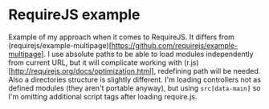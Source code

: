 # RequireJS example

Example of my approach when it comes to RequireJS. It differs from (requirejs/example-multipage)[https://github.com/requirejs/example-multipage]. I use absolute paths to be able to load modules independently from current URL, but it will complicate working with (r.js)[http://requirejs.org/docs/optimization.html], redefining path will be needed. Also a directories structure is slightly different. I'm loading controllers not as defined modules (they aren't portable anyway), but using `src[data-main]` so I'm omitting additional script tags after loading require.js.
